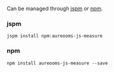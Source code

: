 Can be managed through
[jspm](http://jspm.io)
or [npm](https://github.com/npm/npm).

### jspm
```terminal
jspm install npm:aureooms-js-measure
```

### npm
```terminal
npm install aureooms-js-measure --save
```
